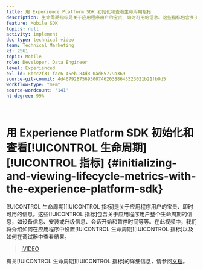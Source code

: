 ```yaml
---
title: 用 Experience Platform SDK 初始化和查看生命周期指标
description: 生命周期指标是关于应用程序用户的宝贵、即时可用的信息。这些指标包含关于应用程序用户整个生命周期的信息，如设备信息、安装或升级信息、会话开始和暂停时间等等。在此视频中，我们将介绍如何在应用程序中设置生命周期指标以及如何在调试器中查看结果。
feature: Mobile SDK
topics: null
activity: implement
doc-type: technical video
team: Technical Marketing
kt: 2561
topic: Mobile
role: Developer, Data Engineer
level: Experienced
exl-id: 8bcc2f31-fac6-45eb-84d8-0ad65779a369
source-git-commit: 4d467928756950074620388645523021b21fb0d5
workflow-type: tm+mt
source-wordcount: '141'
ht-degree: 99%

---
```


# 用 Experience Platform SDK 初始化和查看[!UICONTROL 生命周期]&#x200B;[!UICONTROL 指标] {#initializing-and-viewing-lifecycle-metrics-with-the-experience-platform-sdk}

[!UICONTROL 生命周期]&#x200B;[!UICONTROL 指标]是关于应用程序用户的宝贵、即时可用的信息。这些[!UICONTROL 指标]包含关于应用程序用户整个生命周期的信息，如设备信息、安装或升级信息、会话开始和暂停时间等等。在此视频中，我们将介绍如何在应用程序中设置[!UICONTROL 生命周期]&#x200B;[!UICONTROL 指标]以及如何在调试器中查看结果。

>[!VIDEO](https://video.tv.adobe.com/v/328301/?quality=12&learn=on&captions=chi_hans)

有关[!UICONTROL 生命周期]&#x200B;[!UICONTROL 指标]的详细信息，请参阅[文档](https://developer.adobe.com/client-sdks/documentation/mobile-core/lifecycle/)。
